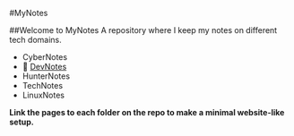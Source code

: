 #MyNotes

##Welcome to MyNotes
A repository where I keep my notes on different tech domains.

- CyberNotes
- 🔗 [DevNotes](https://github.com/rwxlog/mynotes/blob/cce02b6ed0b672b47cdf0ba19b8a1a2bb4401b0f/DevNotes/Site_Structure.md)
- HunterNotes
- TechNotes
- LinuxNotes

**Link the pages to each folder on the repo to make a minimal website-like setup.**
